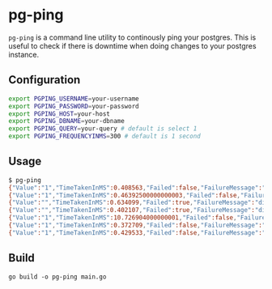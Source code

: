 # pg-ping

`pg-ping` is a command line utility to continously ping your postgres. This is useful to check if there is downtime when doing changes to your postgres instance.

## Configuration

```bash
export PGPING_USERNAME=your-username
export PGPING_PASSWORD=your-password
export PGPING_HOST=your-host
export PGPING_DBNAME=your-dbname
export PGPING_QUERY=your-query # default is select 1
export PGPING_FREQUENCYINMS=300 # default is 1 second
```

## Usage

```bash
$ pg-ping
{"Value":"1","TimeTakenInMS":0.408563,"Failed":false,"FailureMessage":""}
{"Value":"1","TimeTakenInMS":0.46392500000000003,"Failed":false,"FailureMessage":""}
{"Value":"","TimeTakenInMS":0.634099,"Failed":true,"FailureMessage":"dial tcp 10.134.125.111:5432: connect: connection refused"} # Downtime
{"Value":"","TimeTakenInMS":0.402107,"Failed":true,"FailureMessage":"dial tcp 10.134.125.111:5432: connect: connection refused"}
{"Value":"1","TimeTakenInMS":10.726904000000001,"Failed":false,"FailureMessage":""}
{"Value":"1","TimeTakenInMS":0.372709,"Failed":false,"FailureMessage":""}
{"Value":"1","TimeTakenInMS":0.429533,"Failed":false,"FailureMessage":""}
```

## Build

```
go build -o pg-ping main.go
```